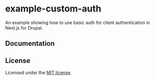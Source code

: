 # example-custom-auth

An example showing how to use basic auth for client authentication in Next.js for Drupal.

## Documentation

## License

Licensed under the [MIT license](https://github.com/chapter-three/next-drupal/blob/master/LICENSE).
